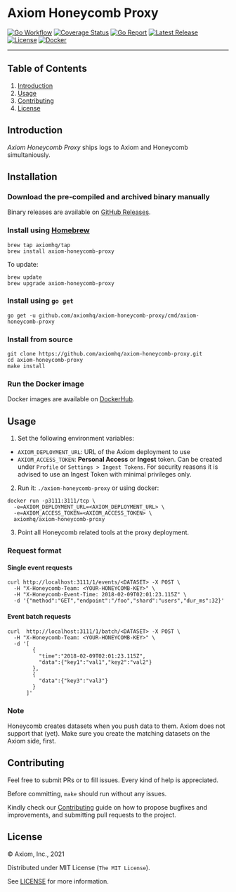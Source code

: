 # Axiom Honeycomb Proxy

[![Go Workflow][go_workflow_badge]][go_workflow]
[![Coverage Status][coverage_badge]][coverage]
[![Go Report][report_badge]][report]
[![Latest Release][release_badge]][release]
[![License][license_badge]][license]
[![Docker][docker_badge]][docker]

---

## Table of Contents

1. [Introduction](#introduction)
1. [Usage](#usage)
1. [Contributing](#contributing)
1. [License](#license)

## Introduction

_Axiom Honeycomb Proxy_ ships logs to Axiom and Honeycomb simultaniously.

## Installation

### Download the pre-compiled and archived binary manually

Binary releases are available on [GitHub Releases][2].

  [2]: https://github.com/axiomhq/axiom-honeycomb-proxy/releases/latest

### Install using [Homebrew](https://brew.sh)

```shell
brew tap axiomhq/tap
brew install axiom-honeycomb-proxy
```

To update:

```shell
brew update
brew upgrade axiom-honeycomb-proxy
```

### Install using `go get`

```shell
go get -u github.com/axiomhq/axiom-honeycomb-proxy/cmd/axiom-honeycomb-proxy
```

### Install from source

```shell
git clone https://github.com/axiomhq/axiom-honeycomb-proxy.git
cd axiom-honeycomb-proxy
make install
```

### Run the Docker image

Docker images are available on [DockerHub][docker].

## Usage

1. Set the following environment variables:

* `AXIOM_DEPLOYMENT_URL`: URL of the Axiom deployment to use
* `AXIOM_ACCESS_TOKEN`: **Personal Access** or **Ingest** token. Can be
created under `Profile` or `Settings > Ingest Tokens`. For security reasons it
is advised to use an Ingest Token with minimal privileges only.

2. Run it: `./axiom-honeycomb-proxy` or using docker:

```shell
docker run -p3111:3111/tcp \
  -e=AXIOM_DEPLOYMENT_URL=<AXIOM_DEPLOYMENT_URL> \
  -e=AXIOM_ACCESS_TOKEN=<AXIOM_ACCESS_TOKEN> \
  axiomhq/axiom-honeycomb-proxy
```

3. Point all Honeycomb related tools at the proxy deployment.

### Request format

#### Single event requests

```shell
curl http://localhost:3111/1/events/<DATASET> -X POST \
  -H "X-Honeycomb-Team: <YOUR-HONEYCOMB-KEY>" \
  -H "X-Honeycomb-Event-Time: 2018-02-09T02:01:23.115Z" \
  -d '{"method":"GET","endpoint":"/foo","shard":"users","dur_ms":32}'
```

#### Event batch requests

```shell
curl  http://localhost:3111/1/batch/<DATASET> -X POST \
  -H "X-Honeycomb-Team: <YOUR-HONEYCOMB-KEY>" \
  -d '[
        {
          "time":"2018-02-09T02:01:23.115Z",
          "data":{"key1":"val1","key2":"val2"}
        },
        {
          "data":{"key3":"val3"}
        }
      ]'
```

### Note

Honeycomb creates datasets when you push data to them. Axiom does not support
that (yet). Make sure you create the matching datasets on the Axiom side, first.

## Contributing

Feel free to submit PRs or to fill issues. Every kind of help is appreciated. 

Before committing, `make` should run without any issues.

Kindly check our [Contributing](Contributing.md) guide on how to propose
bugfixes and improvements, and submitting pull requests to the project.

## License

&copy; Axiom, Inc., 2021

Distributed under MIT License (`The MIT License`).

See [LICENSE](LICENSE) for more information.

<!-- Badges -->

[go_workflow]: https://github.com/axiomhq/axiom-honeycomb-proxy/actions/workflows/push.yml
[go_workflow_badge]: https://img.shields.io/github/workflow/status/axiomhq/axiom-honeycomb-proxy/Push?style=flat-square&ghcache=unused
[coverage]: https://codecov.io/gh/axiomhq/axiom-honeycomb-proxy
[coverage_badge]: https://img.shields.io/codecov/c/github/axiomhq/axiom-honeycomb-proxy.svg?style=flat-square&ghcache=unused
[report]: https://goreportcard.com/report/github.com/axiomhq/axiom-honeycomb-proxy
[report_badge]: https://goreportcard.com/badge/github.com/axiomhq/axiom-honeycomb-proxy?style=flat-square&ghcache=unused
[release]: https://github.com/axiomhq/axiom-honeycomb-proxy/releases/latest
[release_badge]: https://img.shields.io/github/release/axiomhq/axiom-honeycomb-proxy.svg?style=flat-square&ghcache=unused
[license]: https://opensource.org/licenses/MIT
[license_badge]: https://img.shields.io/github/license/axiomhq/axiom-honeycomb-proxy.svg?color=blue&style=flat-square&ghcache=unused
[docker]: https://hub.docker.com/r/axiomhq/axiom-honeycomb-proxy
[docker_badge]: https://img.shields.io/docker/pulls/axiomhq/axiom-honeycomb-proxy.svg?style=flat-square&ghcache=unused
